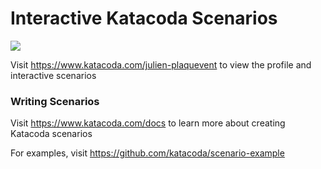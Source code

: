 # Interactive Katacoda Scenarios

[![](http://shields.katacoda.com/katacoda/julien-plaquevent/count.svg)](https://www.katacoda.com/julien-plaquevent "Get your profile on Katacoda.com")

Visit https://www.katacoda.com/julien-plaquevent to view the profile and interactive scenarios

### Writing Scenarios
Visit https://www.katacoda.com/docs to learn more about creating Katacoda scenarios

For examples, visit https://github.com/katacoda/scenario-example
